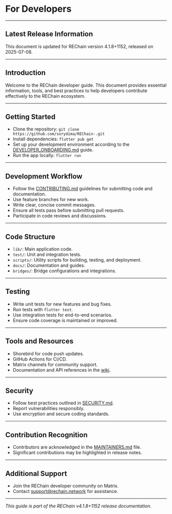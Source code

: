 # For Developers

---

## Latest Release Information

This document is updated for REChain version 4.1.8+1152, released on 2025-07-08.

---

## Introduction

Welcome to the REChain developer guide. This document provides essential information, tools, and best practices to help developers contribute effectively to the REChain ecosystem.

---

## Getting Started

- Clone the repository: `git clone https://github.com/sorydima/REChain-.git`
- Install dependencies: `flutter pub get`
- Set up your development environment according to the [DEVELOPER_ONBOARDING.md](DEVELOPER_ONBOARDING.md) guide.
- Run the app locally: `flutter run`

---

## Development Workflow

- Follow the [CONTRIBUTING.md](CONTRIBUTING.md) guidelines for submitting code and documentation.
- Use feature branches for new work.
- Write clear, concise commit messages.
- Ensure all tests pass before submitting pull requests.
- Participate in code reviews and discussions.

---

## Code Structure

- `lib/`: Main application code.
- `test/`: Unit and integration tests.
- `scripts/`: Utility scripts for building, testing, and deployment.
- `docs/`: Documentation and guides.
- `bridges/`: Bridge configurations and integrations.

---

## Testing

- Write unit tests for new features and bug fixes.
- Run tests with `flutter test`.
- Use integration tests for end-to-end scenarios.
- Ensure code coverage is maintained or improved.

---

## Tools and Resources

- Shorebird for code push updates.
- GitHub Actions for CI/CD.
- Matrix channels for community support.
- Documentation and API references in the [wiki](https://github.com/sorydima/REChain-/wiki).

---

## Security

- Follow best practices outlined in [SECURITY.md](SECURITY.md).
- Report vulnerabilities responsibly.
- Use encryption and secure coding standards.

---

## Contribution Recognition

- Contributors are acknowledged in the [MAINTAINERS.md](MAINTAINERS.md) file.
- Significant contributions may be highlighted in release notes.

---

## Additional Support

- Join the REChain developer community on Matrix.
- Contact support@rechain.network for assistance.

---

*This guide is part of the REChain v4.1.8+1152 release documentation.*
